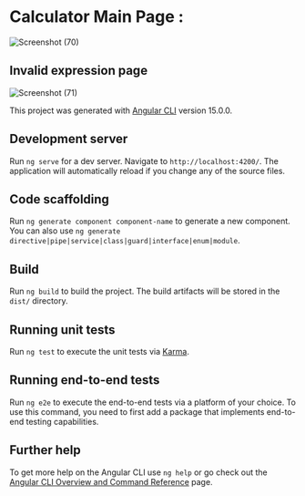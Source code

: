# Calculator Main Page :
 ![Screenshot (70)](https://github.com/badrivdpraveen5/mini-project-1/assets/109084507/3c7dd332-1e3e-42f5-9d9c-c0824541eef7)
## Invalid expression page
![Screenshot (71)](https://github.com/badrivdpraveen5/mini-project-1/assets/109084507/0a63056d-5ab6-4c2f-860d-8cdd89c4b058)

This project was generated with [Angular CLI](https://github.com/angular/angular-cli) version 15.0.0.

## Development server

Run `ng serve` for a dev server. Navigate to `http://localhost:4200/`. The application will automatically reload if you change any of the source files.

## Code scaffolding

Run `ng generate component component-name` to generate a new component. You can also use `ng generate directive|pipe|service|class|guard|interface|enum|module`.

## Build

Run `ng build` to build the project. The build artifacts will be stored in the `dist/` directory.

## Running unit tests

Run `ng test` to execute the unit tests via [Karma](https://karma-runner.github.io).


## Running end-to-end tests

Run `ng e2e` to execute the end-to-end tests via a platform of your choice. To use this command, you need to first add a package that implements end-to-end testing capabilities.

## Further help

To get more help on the Angular CLI use `ng help` or go check out the [Angular CLI Overview and Command Reference](https://angular.io/cli) page.

